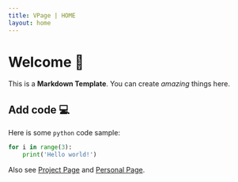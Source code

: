```yaml
---
title: VPage | HOME
layout: home
---
```


# Welcome 👏
This is a **Markdown Template**. You can create _amazing_ things here.

## Add code 💻
<i-mi-attachment /> Here is some `python` code sample:
```python
for i in range(3):
    print('Hello world!')
```

Also see [Project Page](demos/project) and [Personal Page](demos/personal).
